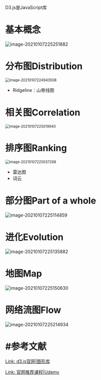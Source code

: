 D3.js是JavaScript库

# 基本概念

![image-20210107225251882](https://cdn.jsdelivr.net/gh/DaiDuncan/PicUploader/img/20210107225251.png)





# 分布图Distribution

<img src="https://cdn.jsdelivr.net/gh/DaiDuncan/PicUploader/img/20210107224943.png" alt="image-20210107224943508" style="zoom:80%;" />

- Ridgeline：山脊线图







# 相关图Correlation

<img src="https://cdn.jsdelivr.net/gh/DaiDuncan/PicUploader/img/20210107225020.png" alt="image-20210107225019940" style="zoom:80%;" />





# 排序图Ranking

<img src="https://cdn.jsdelivr.net/gh/DaiDuncan/PicUploader/img/20210107225037.png" alt="image-20210107225037268" style="zoom:80%;" />

- 雷达图
- 词云



# 部分图Part of a whole

![image-20210107225114859](https://cdn.jsdelivr.net/gh/DaiDuncan/PicUploader/img/20210107225114.png)



# 进化Evolution

![image-20210107225135882](https://cdn.jsdelivr.net/gh/DaiDuncan/PicUploader/img/20210107225135.png)





# 地图Map

![image-20210107225150630](https://cdn.jsdelivr.net/gh/DaiDuncan/PicUploader/img/20210107225150.png)



# 网络流图Flow

![image-20210107225214934](https://cdn.jsdelivr.net/gh/DaiDuncan/PicUploader/img/20210107225215.png)











# #参考文献

[Link: d3.js官网|图形库](https://www.d3-graph-gallery.com/)

[Link: 官网推荐课程|Udemy](https://www.udemy.com/course/learn-d3js-for-data-visualization/?ranMID=39197&ranEAID=G7VKNifkCIY&ranSiteID=G7VKNifkCIY-6VamPC2.CCZp9DZxtYFHpg&LSNPUBID=G7VKNifkCIY&utm_source=aff-campaign&utm_medium=udemyads)

